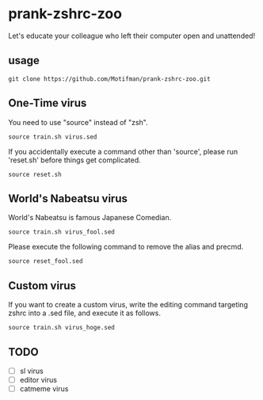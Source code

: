 # prank-zshrc-zoo
Let's educate your colleague who left their computer open and unattended!

## usage
```
git clone https://github.com/Motifman/prank-zshrc-zoo.git
```
## One-Time virus 
You need to use "source" instead of "zsh".
```
source train.sh virus.sed
```
If you accidentally execute a command other than 'source', please run 'reset.sh' before things get complicated.
```
source reset.sh
```
## World's Nabeatsu virus
World's Nabeatsu is famous Japanese Comedian.
```
source train.sh virus_fool.sed
```
Please execute the following command to remove the alias and precmd.
```
source reset_fool.sed
```

## Custom virus
If you want to create a custom virus, write the editing command targeting zshrc into a .sed file, and execute it as follows.
```
source train.sh virus_hoge.sed
```


## TODO

- [ ] sl virus 
- [ ] editor virus
- [ ] catmeme virus
